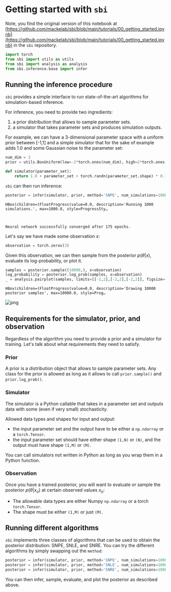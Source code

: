 # Getting started with `sbi`

Note, you find the original version of this notebook at [https://github.com/mackelab/sbi/blob/main/tutorials/00_getting_started.ipynb](https://github.com/mackelab/sbi/blob/main/tutorials/00_getting_started.ipynb) in the `sbi` repository.


```python
import torch
from sbi import utils as utils
from sbi import analysis as analysis
from sbi.inference.base import infer
```

## Running the inference procedure

`sbi` provides a simple interface to run state-of-the-art algorithms for simulation-based inference.

For inference, you need to provide two ingredients:

1) a prior distribution that allows to sample parameter sets.  
2) a simulator that takes parameter sets and produces simulation outputs.

For example, we can have a 3-dimensional parameter space with a uniform prior between [-1,1] and a simple simulator that for the sake of example adds 1.0 and some Gaussian noise to the parameter set:


```python
num_dim = 3
prior = utils.BoxUniform(low=-2*torch.ones(num_dim), high=2*torch.ones(num_dim))

def simulator(parameter_set):
    return 1.0 + parameter_set + torch.randn(parameter_set.shape) * 0.1
```

`sbi` can then run inference:


```python
posterior = infer(simulator, prior, method='SNPE', num_simulations=1000)
```


    HBox(children=(FloatProgress(value=0.0, description='Running 1000 simulations.', max=1000.0, style=ProgressSty…


    
    Neural network successfully converged after 175 epochs.


Let's say we have made some observation $x$:


```python
observation = torch.zeros(3)
```

 Given this observation, we can then sample from the posterior $p(\theta|x)$, evaluate its log-probability, or plot it.


```python
samples = posterior.sample((10000,), x=observation)
log_probability = posterior.log_prob(samples, x=observation)
_ = analysis.pairplot(samples, limits=[[-2,2],[-2,2],[-2,2]], figsize=(6,6))
```


    HBox(children=(FloatProgress(value=0.0, description='Drawing 10000 posterior samples', max=10000.0, style=Prog…


    



![png](00_getting_started_files/00_getting_started_11_2.png)


## Requirements for the simulator, prior, and observation

Regardless of the algorithm you need to provide a prior and a simulator for training. Let's talk about what requirements they need to satisfy.


### Prior
A prior is a distribution object that allows to sample parameter sets. Any class for the prior is allowed as long as it allows to call `prior.sample()` and `prior.log_prob()`.

### Simulator
The simulator is a Python callable that takes in a parameter set and outputs data with some (even if very small) stochasticity.

Allowed data types and shapes for input and output:

- the input parameter set and the output have to be either a `np.ndarray` or a `torch.Tensor`. 
- the input parameter set should have either shape `(1,N)` or `(N)`, and the output must have shape `(1,M)` or `(M)`.

You can call simulators not written in Python as long as you wrap them in a Python function.

### Observation
Once you have a trained posterior, you will want to evaluate or sample the posterior $p(\theta|x_o)$ at certain observed values $x_o$:

- The allowable data types are either Numpy `np.ndarray` or a torch `torch.Tensor`.
- The shape must be either `(1,M)` or just `(M)`.

## Running different algorithms

`sbi` implements three classes of algorithms that can be used to obtain the posterior distribution: SNPE, SNLE, and SNRE. You can try the different algorithms by simply swapping out the `method`:


```python
posterior = infer(simulator, prior, method='SNPE', num_simulations=1000)
posterior = infer(simulator, prior, method='SNLE', num_simulations=1000)
posterior = infer(simulator, prior, method='SNRE', num_simulations=1000)
```

You can then infer, sample, evaluate, and plot the posterior as described above.
